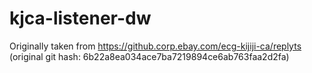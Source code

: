 # kjca-listener-dw

Originally taken from https://github.corp.ebay.com/ecg-kijiji-ca/replyts
(original git hash: 6b22a8ea034ace7ba7219894ce6ab763faa2d2fa)
